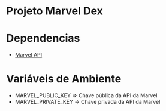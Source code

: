 # Projeto Marvel Dex

# Dependencias 

- [Marvel API](https://developer.marvel.com/)

# Variáveis de Ambiente

- MARVEL_PUBLIC_KEY => Chave pública da API da Marvel
- MARVEL_PRIVATE_KEY => Chave privada da API da Marvel